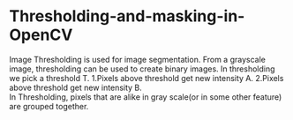 # Thresholding-and-masking-in-OpenCV
Image Thresholding is used for image segmentation. From a grayscale image, thresholding can be used to create binary images. 
In thresholding we pick a threshold T. 
1.Pixels above threshold get new intensity A. 
2.Pixels above threshold get new intensity B.   
In Thresholding, pixels that are alike in gray scale(or in some other feature) are grouped together.
